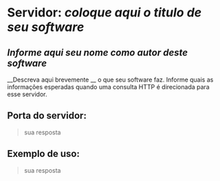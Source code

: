 # Servidor:  _coloque aqui o titulo de  seu software_

## _Informe aqui seu nome como autor deste software_

 
__Descreva aqui brevemente __ o que seu software faz. Informe quais as informações esperadas quando uma consulta HTTP é direcionada para esse servidor.


##  Porta do servidor:

>sua resposta

## Exemplo de uso:

> sua resposta


